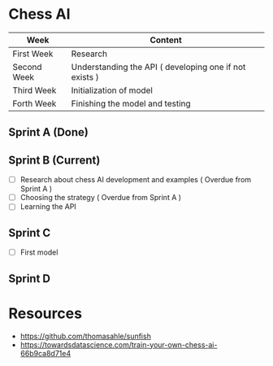 # Chess AI
| Week | Content |
| --- | --- |
| First Week | Research |
| Second Week | Understanding the API ( developing one if not exists ) |
| Third Week | Initialization of model |
| Forth Week | Finishing the model and testing |

## Sprint A (Done)

## Sprint B (Current)
- [ ] Research about chess AI development and examples ( Overdue from Sprint A )
- [ ] Choosing the strategy ( Overdue from Sprint A )
- [ ] Learning the API

## Sprint C
- [ ] First model

## Sprint D

# Resources
- https://github.com/thomasahle/sunfish
- https://towardsdatascience.com/train-your-own-chess-ai-66b9ca8d71e4
